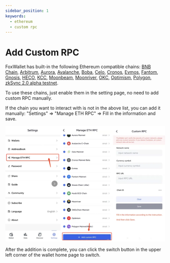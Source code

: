```yaml
---
sidebar_position: 1
keywords:
  - ethereum
  - custom rpc
---
```


# Add Custom RPC
FoxWallet has built-in the following Ethereum compatible chains: [BNB Chain](./bsc.md), [Arbitrum](./arbitrum.md), [Aurora](./aurora.md), [Avalanche](./avalanche.md), [Boba](./boba.md), [Celo](./celo.md), [Cronos](./cronos.md), [Evmos](./evmos.md), [Fantom](./fantom.md), [Gnosis](./gnosis.md), [HECO](./heco.md), [KCC](./kcc.md), [Moonbeam](./moonbeam.md), [Moonriver](./moonriver.md), [OKC](./okc.md), [Optimism](./optimism.md), [Polygon](./polygon.md), [zkSync 2.0 alpha testnet](./zksync-v2-alpha-testnet.md). 

To use these chains, just enable them in the setting page, no need to add custom RPC manually.

If the chain you want to interact with is not in the above list, you can add it manually: "Settings" => "Manage ETH RPC" => Fill in the information and save.

![](../img/add-custom-rpc.webp)

After the addition is complete, you can click the switch button in the upper left corner of the wallet home page to switch.

